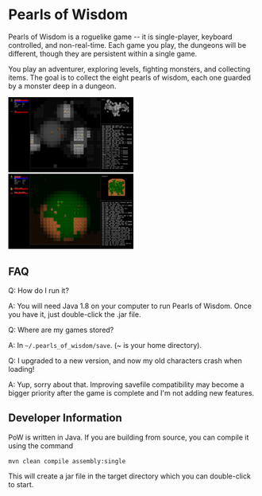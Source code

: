 # Pearls of Wisdom

Pearls of Wisdom is a roguelike game -- it is single-player, keyboard
controlled, and non-real-time.  Each game you play, the dungeons will be
different, though they are persistent within a single game.

You play an adventurer, exploring levels, fighting monsters, and collecting
items.  The goal is to collect the eight pearls of wisdom, each one guarded by
a monster deep in a dungeon.

<img src="screenshots/dungeon.png" width="50%"> <img src="screenshots/forest.png" width="50%">

## FAQ

Q: How do I run it?

A: You will need Java 1.8 on your computer to run Pearls of Wisdom.  Once you
have it, just double-click the .jar file. 

Q: Where are my games stored?

A: In `~/.pearls_of_wisdom/save`.  (~ is your home directory).

Q: I upgraded to a new version, and now my old characters crash when loading!

A: Yup, sorry about that.  Improving savefile compatibility may become
a bigger priority after the game is complete and I'm not adding new features. 

## Developer Information

PoW is written in Java. If you are building from source, you can compile it
using the command

```
mvn clean compile assembly:single
```

This will create a jar file in the target directory which you can double-click 
to start.
